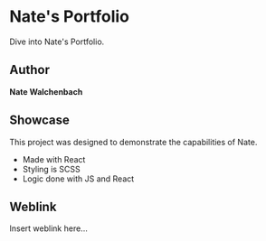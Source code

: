 # Nate's Portfolio

Dive into Nate's Portfolio.

## Author

**Nate Walchenbach**

## Showcase

This project was designed to demonstrate the capabilities of Nate.

- Made with React
- Styling is SCSS
- Logic done with JS and React

## Weblink

Insert weblink here...
